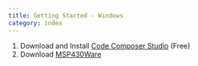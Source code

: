 ```yaml
---
title: Getting Started - Windows
category: index
---
```


1. Download and Install [Code Composer Studio](http://processors.wiki.ti.com/index.php/Download_CCS) (Free)
1. Download [MSP430Ware](http://software-dl.ti.com/msp430/msp430_public_sw/mcu/msp430/MSP430ware/latest/index_FDS.html)